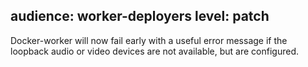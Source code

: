 audience: worker-deployers
level: patch
---
Docker-worker will now fail early with a useful error message if the loopback audio or video devices are not available, but are configured.
